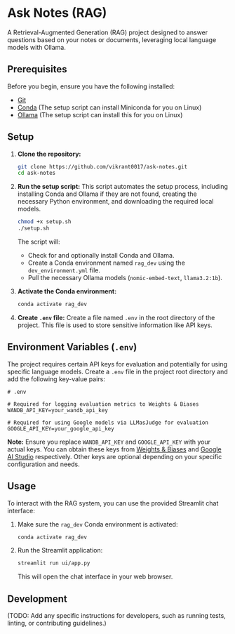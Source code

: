 # Ask Notes (RAG)

A Retrieval-Augmented Generation (RAG) project designed to answer questions based on your notes or documents, leveraging local language models with Ollama.

## Prerequisites

Before you begin, ensure you have the following installed:

*   [Git](https://git-scm.com/)
*   [Conda](https://docs.conda.io/en/latest/miniconda.html) (The setup script can install Miniconda for you on Linux)
*   [Ollama](https://ollama.com/) (The setup script can install this for you on Linux)

## Setup

1.  **Clone the repository:**
    ```bash
    git clone https://github.com/vikrant0017/ask-notes.git
    cd ask-notes
    ```

2.  **Run the setup script:**
    This script automates the setup process, including installing Conda and Ollama if they are not found, creating the necessary Python environment, and downloading the required local models.
    ```bash
    chmod +x setup.sh
    ./setup.sh
    ```
    The script will:
    *   Check for and optionally install Conda and Ollama.
    *   Create a Conda environment named `rag_dev` using the `dev_environment.yml` file.
    *   Pull the necessary Ollama models (`nomic-embed-text`, `llama3.2:1b`).

3.  **Activate the Conda environment:**
    ```bash
    conda activate rag_dev
    ```

4.  **Create `.env` file:**
    Create a file named `.env` in the root directory of the project. This file is used to store sensitive information like API keys.

## Environment Variables (`.env`)

The project requires certain API keys for evaluation and potentially for using specific language models. Create a `.env` file in the project root directory and add the following key-value pairs:

```plaintext
# .env

# Required for logging evaluation metrics to Weights & Biases
WANDB_API_KEY=your_wandb_api_key

# Required for using Google models via LLMasJudge for evaluation
GOOGLE_API_KEY=your_google_api_key
```

**Note:** Ensure you replace `WANDB_API_KEY` and `GOOGLE_API_KEY` with your actual keys. You can obtain these keys from [Weights & Biases](https://wandb.ai/authorize) and [Google AI Studio](https://aistudio.google.com/app/apikey) respectively. Other keys are optional depending on your specific configuration and needs.

## Usage

To interact with the RAG system, you can use the provided Streamlit chat interface:

1.  Make sure the `rag_dev` Conda environment is activated:
    ```bash
    conda activate rag_dev
    ```
2.  Run the Streamlit application:
    ```bash
    streamlit run ui/app.py
    ```
    This will open the chat interface in your web browser.

## Development

(TODO: Add any specific instructions for developers, such as running tests, linting, or contributing guidelines.)


